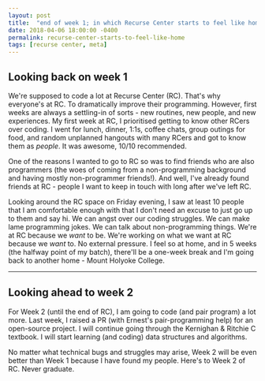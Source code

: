 ```yaml
---
layout: post
title:  "end of week 1; in which Recurse Center starts to feel like home"
date: 2018-04-06 18:00:00 -0400
permalink: recurse-center-starts-to-feel-like-home
tags: [recurse center, meta]
---
```

## Looking back on week 1
We're supposed to code a lot at Recurse Center (RC). That's why everyone's at RC. To dramatically improve their programming. However, first weeks are always a settling-in of sorts - new routines, new people, and new experiences.  My first week at RC, I prioritised getting to know other RCers over coding. I went for lunch, dinner, 1:1s, coffee chats, group outings for food, and random unplanned hangouts with many RCers and got to know them as _people_. It was awesome, 10/10 recommended.

One of the reasons I wanted to go to RC so was to find friends who are also programmers (the woes of coming from a non-programming background and having mostly non-programmer friends!). And well, I've already found friends at RC - people I want to keep in touch with long after we've left RC.

Looking around the RC space on Friday evening, I saw at least 10 people that I am comfortable enough with that I don't need an excuse to just go up to them and say hi. We can angst over our coding struggles. We can make lame programming jokes. We can talk about non-programming things. We're at RC because we _want_ to be. We're working on what we want at RC because we _want_ to. No external pressure. I feel so at home, and in 5 weeks (the halfway point of my batch), there'll be a one-week break and I'm going back to another home - Mount Holyoke College.

* * *

## Looking ahead to week 2
For Week 2 (until the end of RC), I am going to code (and pair program) a lot more. Last week, I raised a PR (with Ernest's pair-programming help) for an open-source project. I will continue going through the Kernighan & Ritchie C textbook. I will start learning (and coding) data structures and algorithms.

No matter what technical bugs and struggles may arise, Week 2 will be even better than Week 1 because I have found my people. Here's to Week 2 of RC. Never graduate.
